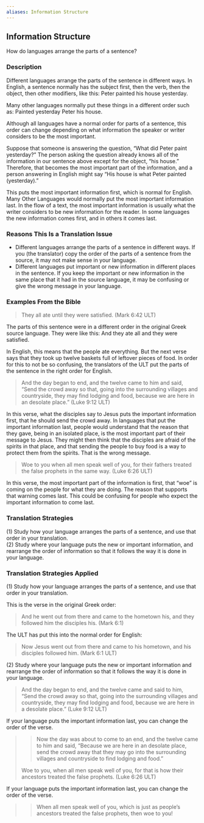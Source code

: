```yaml
---
aliases: Information Structure
---
```


## Information Structure

How do languages arrange the parts of a sentence?

### Description

Different languages arrange the parts of the sentence in different ways. In English, a sentence normally has the subject first, then the verb, then the object, then other modifiers, like this: Peter painted his house yesterday.

Many other languages normally put these things in a different order such as: Painted yesterday Peter his house.

Although all languages have a normal order for parts of a sentence, this order can change depending on what information the speaker or writer considers to be the most important.

 Suppose that someone is answering the question, “What did Peter paint yesterday?” The person asking the question already knows all of the information in our sentence above except for the object, “his house.” Therefore, that becomes the most important part of the information, and a person answering in English might say “His house is what Peter painted (yesterday).”

This puts the most important information first, which is normal for English. Many Other Languages would normally put the most important information last. In the flow of a text, the most important information is usually what the writer considers to be new information for the reader. In some languages the new information comes first, and in others it comes last.

### Reasons This Is a Translation Issue

* Different languages arrange the parts of a sentence in different ways. If you (the translator) copy the order of the parts of a sentence from the source, it may not make sense in your language.
* Different languages put important or new information in different places in the sentence. If you keep the important or new information in the same place that it had in the source language, it may be confusing or give the wrong message in your language.

### Examples From the Bible

> They all ate until they were satisfied. (Mark 6:42 ULT)

The parts of this sentence were in a different order in the original Greek source language. They were like this: And they ate all and they were satisfied.

In English, this means that the people ate everything. But the next verse says that they took up twelve baskets full of leftover pieces of food. In order for this to not be so confusing, the translators of the ULT put the parts of the sentence in the right order for English.

> And the day began to end, and the twelve came to him and said, “Send the crowd away so that, going into the surrounding villages and countryside, they may find lodging and food, because we are here in an desolate place.” (Luke 9:12 ULT)

In this verse, what the disciples say to Jesus puts the important information first, that he should send the crowd away. In languages that put the important information last, people would understand that the reason that they gave, being in an isolated place, is the most important part of their message to Jesus. They might then think that the disciples are afraid of the spirits in that place, and that sending the people to buy food is a way to protect them from the spirits. That is the wrong message.

> Woe to you when all men speak well of you, for their fathers treated the false prophets in the same way. (Luke 6:26 ULT)

In this verse, the most important part of the information is first, that “woe” is coming on the people for what they are doing. The reason that supports that warning comes last. This could be confusing for people who expect the important information to come last.

### Translation Strategies

(1) Study how your language arranges the parts of a sentence, and use that order in your translation.<br>
(2) Study where your language puts the new or important information, and rearrange the order of information so that it follows the way it is done in your language.

### Translation Strategies Applied

(1) Study how your language arranges the parts of a sentence, and use that order in your translation.

This is the verse in the original Greek order:

> And he went out from there and came to the hometown his, and they followed him the disciples his. (Mark 6:1)

The ULT has put this into the normal order for English:

> Now Jesus went out from there and came to his hometown, and his disciples followed him. (Mark 6:1 ULT)

(2) Study where your language puts the new or important information and rearrange the order of information so that it follows the way it is done in your language.

> And the day began to end, and the twelve came and said to him, “Send the crowd away so that, going into the surrounding villages and countryside, they may find lodging and food, because we are here in a desolate place.” (Luke 9:12 ULT)

If your language puts the important information last, you can change the order of the verse.

> > Now the day was about to come to an end, and the twelve came to him and said, “Because we are here in an desolate place, send the crowd away that they may go into the surrounding villages and countryside to find lodging and food.”
>
>
>
> Woe to you, when all men speak well of you, for that is how their ancestors treated the false prophets. (Luke 6:26 ULT)

If your language puts the important information last, you can change the order of the verse.

> > When all men speak well of you, which is just as people’s ancestors treated the false prophets, then woe to you!
